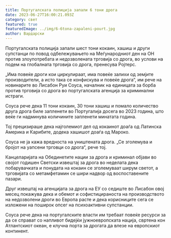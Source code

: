 ```yaml
---
title: Португалската полиција запали 6 тони дрога
date: 2023-06-27T16:00:21.093Z
category: свет
featured: true
featuredImage: ../img/6-6tona-zapaleni-pourt.jpg
author: Вардарски
---
```

Португалската полиција запали шест тони кокаин, хашиш и други супстанци по повод одбележувањето на Меѓународниот ден на ОН против злоупотребата и недозволената трговија со дрога, во услови на подем на глобалната трговија со дрога, пренесува Ројтерс.

„Има повеќе дроги кои циркулираат, има повеќе залихи од земјите производители, а исто така се конфискува и повеќе дрога“, им рече на новинарите во Лисабон Руи Соуса, началник на единицата за борба против трговија со дрога во португалската агенција за криминални истраги.

Соуса рече дека 11 тони кокаин, 30 тони хашиш и помало количество друга дрога биле запленети во Португалија досега во 2023 година, што веќе ги надминува количините запленети минатата година.

Тој прецизираше дека најголемиот дел од кокаинот доаѓа од Латинска Америка и Карибите, додека хашишот доаѓа од Мароко.

Соуса не ја кажа вредноста на уништената дрога. „Се зголемува и бројот на уапсени трговци со дрога“, рече тој.

Канцеларијата на Обединетите нации за дрога и криминал објави во својот годишен Светски извештај за дрога во неделата дека побарувачката и понудата на кокаин се зголемуваат ширум светот, а трговијата со метамфетамин се шири надвор од воспоставените пазари.

Друг извештај на агенцијата за дрога на ЕУ со седиште во Лисабон овој месец покажува дека и обемот и софистицираноста на производството на недозволени дроги во Европа расте и дека корисниците сега се изложени на поширок опсег на психоактивни супстанции.

Соуса рече дека на португалските власти им требаат повеќе ресурси за да се справат со напливот бидејќи јужноевропската нација, свртена кон Атлантскиот океан, е клучна порта за дрогата да влезе на европскиот континент.